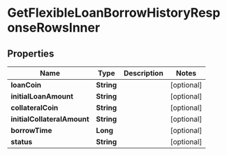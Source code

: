 

# GetFlexibleLoanBorrowHistoryResponseRowsInner


## Properties

| Name | Type | Description | Notes |
|------------ | ------------- | ------------- | -------------|
|**loanCoin** | **String** |  |  [optional] |
|**initialLoanAmount** | **String** |  |  [optional] |
|**collateralCoin** | **String** |  |  [optional] |
|**initialCollateralAmount** | **String** |  |  [optional] |
|**borrowTime** | **Long** |  |  [optional] |
|**status** | **String** |  |  [optional] |



